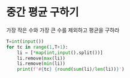 # 중간 평균 구하기

가장 작은 수와 가장 큰 수를 제외하고 평균을 구하라

```python
T=int(input())
for tc in range(1,T+1):
    li = [*map(int,input().split())]
    li.remove(max(li))
    li.remove(min(li))
    print(f'#{tc} {round(sum(li)/len(li))}')
```

